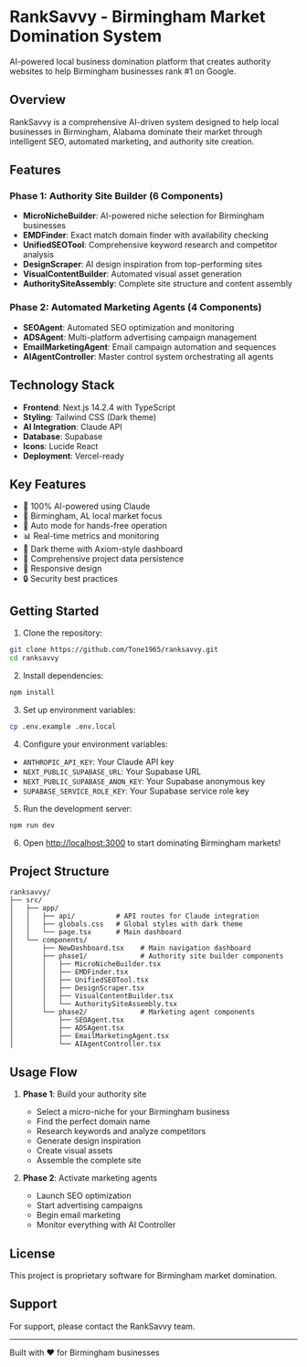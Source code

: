# RankSavvy - Birmingham Market Domination System

AI-powered local business domination platform that creates authority websites to help Birmingham businesses rank #1 on Google.

## Overview

RankSavvy is a comprehensive AI-driven system designed to help local businesses in Birmingham, Alabama dominate their market through intelligent SEO, automated marketing, and authority site creation.

## Features

### Phase 1: Authority Site Builder (6 Components)
- **MicroNicheBuilder**: AI-powered niche selection for Birmingham businesses
- **EMDFinder**: Exact match domain finder with availability checking
- **UnifiedSEOTool**: Comprehensive keyword research and competitor analysis
- **DesignScraper**: AI design inspiration from top-performing sites
- **VisualContentBuilder**: Automated visual asset generation
- **AuthoritySiteAssembly**: Complete site structure and content assembly

### Phase 2: Automated Marketing Agents (4 Components)
- **SEOAgent**: Automated SEO optimization and monitoring
- **ADSAgent**: Multi-platform advertising campaign management
- **EmailMarketingAgent**: Email campaign automation and sequences
- **AIAgentController**: Master control system orchestrating all agents

## Technology Stack

- **Frontend**: Next.js 14.2.4 with TypeScript
- **Styling**: Tailwind CSS (Dark theme)
- **AI Integration**: Claude API
- **Database**: Supabase
- **Icons**: Lucide React
- **Deployment**: Vercel-ready

## Key Features

- 🤖 100% AI-powered using Claude
- 🎯 Birmingham, AL local market focus
- 🚀 Auto mode for hands-free operation
- 📊 Real-time metrics and monitoring
- 🎨 Dark theme with Axiom-style dashboard
- 🔄 Comprehensive project data persistence
- 📱 Responsive design
- 🔒 Security best practices

## Getting Started

1. Clone the repository:
```bash
git clone https://github.com/Tone1965/ranksavvy.git
cd ranksavvy
```

2. Install dependencies:
```bash
npm install
```

3. Set up environment variables:
```bash
cp .env.example .env.local
```

4. Configure your environment variables:
- `ANTHROPIC_API_KEY`: Your Claude API key
- `NEXT_PUBLIC_SUPABASE_URL`: Your Supabase URL
- `NEXT_PUBLIC_SUPABASE_ANON_KEY`: Your Supabase anonymous key
- `SUPABASE_SERVICE_ROLE_KEY`: Your Supabase service role key

5. Run the development server:
```bash
npm run dev
```

6. Open [http://localhost:3000](http://localhost:3000) to start dominating Birmingham markets!

## Project Structure

```
ranksavvy/
├── src/
│   ├── app/
│   │   ├── api/          # API routes for Claude integration
│   │   ├── globals.css   # Global styles with dark theme
│   │   └── page.tsx      # Main dashboard
│   └── components/
│       ├── NewDashboard.tsx    # Main navigation dashboard
│       ├── phase1/             # Authority site builder components
│       │   ├── MicroNicheBuilder.tsx
│       │   ├── EMDFinder.tsx
│       │   ├── UnifiedSEOTool.tsx
│       │   ├── DesignScraper.tsx
│       │   ├── VisualContentBuilder.tsx
│       │   └── AuthoritySiteAssembly.tsx
│       └── phase2/             # Marketing agent components
│           ├── SEOAgent.tsx
│           ├── ADSAgent.tsx
│           ├── EmailMarketingAgent.tsx
│           └── AIAgentController.tsx
```

## Usage Flow

1. **Phase 1**: Build your authority site
   - Select a micro-niche for your Birmingham business
   - Find the perfect domain name
   - Research keywords and analyze competitors
   - Generate design inspiration
   - Create visual assets
   - Assemble the complete site

2. **Phase 2**: Activate marketing agents
   - Launch SEO optimization
   - Start advertising campaigns
   - Begin email marketing
   - Monitor everything with AI Controller

## License

This project is proprietary software for Birmingham market domination.

## Support

For support, please contact the RankSavvy team.

---

Built with ❤️ for Birmingham businesses